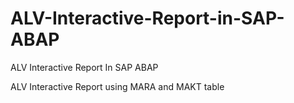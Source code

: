 # ALV-Interactive-Report-in-SAP-ABAP
ALV Interactive Report In SAP ABAP

ALV Interactive Report using MARA and MAKT table
